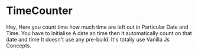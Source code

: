 # TimeCounter
Hey, Here you count time how much time are left out in Particular Date and Time.
You have to initialise A date an time then it automatically count on that date and time
It doesn't use any pre-build.
It's totally use Vanilla Js Concepts.
